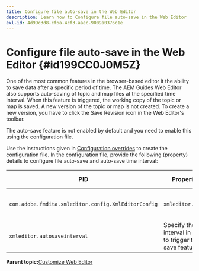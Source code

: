 ```yaml
---
title: Configure file auto-save in the Web Editor
description: Learn how to Configure file auto-save in the Web Editor
exl-id: 4d99c3d8-cf6a-4cf3-aaec-9009a0376c1e
---
```

# Configure file auto-save in the Web Editor {#id199CC0J0M5Z}

One of the most common features in the browser-based editor it the ability to save data after a specific period of time. The AEM Guides Web Editor also supports auto-saving of topic and map files at the specified time interval. When this feature is triggered, the working copy of the topic or map is saved. A new version of the topic or map is not created. To create a new version, you have to click the Save Revision icon in the Web Editor's toolbar.

The auto-save feature is not enabled by default and you need to enable this using the configuration file.

Use the instructions given in [Configuration overrides](download-install-additional-config-override.md#) to create the configuration file. In the configuration file, provide the following \(property\) details to configure file auto-save and auto-save time interval:

|PID|Property Key|Property Value|
|---|------------|--------------|
|`com.adobe.fmdita.xmleditor.config.XmlEditorConfig`|`xmleditor.autosave`|Boolean \(true/false\).<br> **Default value**: false |
|`xmleditor.autosaveinterval`|Specify the time interval in seconds to trigger the auto-save feature.|

**Parent topic:**[Customize Web Editor](conf-web-editor.md)
